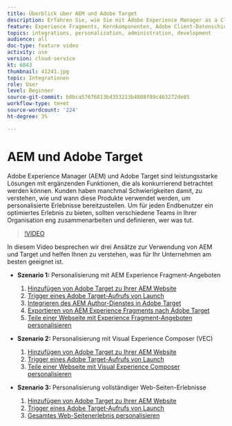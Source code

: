 ```yaml
---
title: Überblick über AEM und Adobe Target
description: Erfahren Sie, wie Sie mit Adobe Experience Manager as a Cloud Service und Adobe Target personalisierte Erlebnisse erstellen und bereitstellen.
feature: Experience Fragments, Kernkomponenten, Adobe Client-Datenschicht
topics: integrations, personalization, administration, development
audience: all
doc-type: feature video
activity: use
version: cloud-service
kt: 6043
thumbnail: 41241.jpg
topic: Integrationen
role: User
level: Beginner
source-git-commit: b0bca57676813bd353213b4808f99c463272de85
workflow-type: tm+mt
source-wordcount: '224'
ht-degree: 3%

---
```



# AEM und Adobe Target

Adobe Experience Manager (AEM) und Adobe Target sind leistungsstarke Lösungen mit ergänzenden Funktionen, die als konkurrierend betrachtet werden können. Kunden haben manchmal Schwierigkeiten damit, zu verstehen, wie und wann diese Produkte verwendet werden, um personalisierte Erlebnisse bereitzustellen. Um für jeden Endbenutzer ein optimiertes Erlebnis zu bieten, sollten verschiedene Teams in Ihrer Organisation eng zusammenarbeiten und definieren, wer was tut.

>[!VIDEO](https://video.tv.adobe.com/v/41241?quality=12&learn=on)

In diesem Video besprechen wir drei Ansätze zur Verwendung von AEM und Target und helfen Ihnen zu verstehen, was für Ihr Unternehmen am besten geeignet ist.

* __Szenario 1:__ Personalisierung mit AEM Experience Fragment-Angeboten

   1. [Hinzufügen von Adobe Target zu Ihrer AEM Website](./add-target-launch-extension.md)
   1. [Trigger eines Adobe Target-Aufrufs von Launch](./load-and-fire-target.md)
   1. [Integrieren des AEM Author-Dienstes in Adobe Target](./setup-aem-target-cloud-service.md)
   1. [Exportieren von AEM Experience Fragments nach Adobe Target](./export-experience-fragment-target.md)
   1. [Teile einer Webseite mit Experience Fragment-Angeboten personalisieren](./create-target-activity.md)

* __Szenario 2:__ Personalisierung mit Visual Experience Composer (VEC)

   1. [Hinzufügen von Adobe Target zu Ihrer AEM Website](./add-target-launch-extension.md)
   1. [Trigger eines Adobe Target-Aufrufs von Launch](./load-and-fire-target.md)
   1. [Teile einer Webseite mit Visual Experience Composer personalisieren](./personalization-using-vec.md)

* __Szenario 3:__ Personalisierung vollständiger Web-Seiten-Erlebnisse

   1. [Hinzufügen von Adobe Target zu Ihrer AEM Website](./add-target-launch-extension.md)
   1. [Trigger eines Adobe Target-Aufrufs von Launch](./load-and-fire-target.md)
   1. [Gesamtes Web-Seitenerlebnis personalisieren](./personalization-web-page.md)


